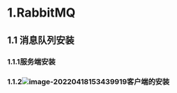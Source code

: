 # 1.RabbitMQ

## 1.1 消息队列安装

### 1.1.1服务端安装



### 1.1.2![image-20220418153439919](C:\Users\Administrator\AppData\Roaming\Typora\typora-user-images\image-20220418153439919.png)客户端的安装
